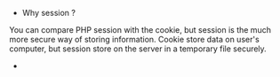 - Why session ?

 You can compare PHP session with the cookie, but session is the much more secure way of storing information. Cookie store data on user's computer, but session store on the server in a temporary file securely.
 
 - 
